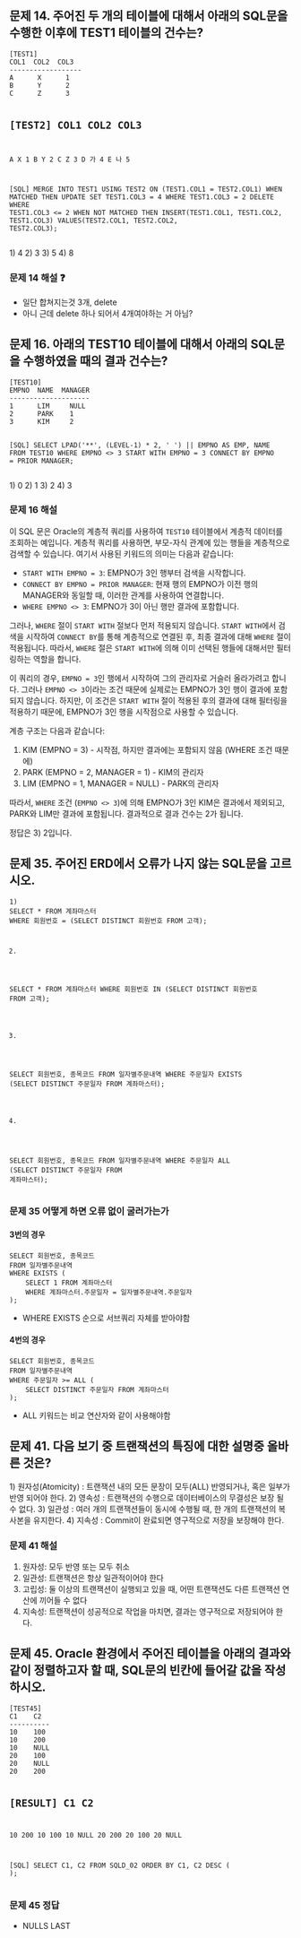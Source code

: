 <h2 id="문제-14-주어진-두-개의-테이블에-대해서-아래의-sql문을-수행한-이후에-test1-테이블의-건수는">문제 14. 주어진 두 개의 테이블에 대해서 아래의 SQL문을 수행한 이후에 TEST1 테이블의 건수는?</h2>
<pre><code>[TEST1]
COL1  COL2  COL3
------------------
A      X      1
B      Y      2
C      Z      3

[TEST2]
COL1  COL2  COL3
------------------
A      X      1
B      Y      2
C      Z      3
D      가      4
E      나      5

[SQL]
MERGE INTO TEST1
USING TEST2
 ON (TEST1.COL1 = TEST2.COL1)
WHEN MATCHED THEN
 UPDATE SET TEST1.COL3 = 4
      WHERE TEST1.COL3 = 2
 DELETE WHERE TEST1.COL3 &lt;= 2
WHEN NOT MATCHED THEN
 INSERT(TEST1.COL1, TEST1.COL2, TEST1.COL3)
 VALUES(TEST2.COL1, TEST2.COL2, TEST2.COL3);</code></pre><p>1) 4
2) 3
3) 5
4) 8</p>
<h3 id="문제-14-해설-❓">문제 14 해설 ❓</h3>
<ul>
<li>일단 합쳐지는것 3개, delete</li>
<li>아니 근데 delete 하나 되어서 4개여야하는 거 아님?</li>
</ul>
<h2 id="문제-16-아래의-test10-테이블에-대해서-아래의-sql문을-수행하였을-때의-결과-건수는">문제 16. 아래의 TEST10 테이블에 대해서 아래의 SQL문을 수행하였을 때의 결과 건수는?</h2>
<pre><code>[TEST10]
EMPNO  NAME  MANAGER
--------------------
1      LIM     NULL
2      PARK    1
3      KIM     2

[SQL]
SELECT LPAD('**', (LEVEL-1) * 2, ' ')
       || EMPNO AS EMP, NAME
FROM TEST10
WHERE EMPNO &lt;&gt; 3
START WITH EMPNO = 3
CONNECT BY EMPNO = PRIOR MANAGER;</code></pre><p>1) 0
2) 1
3) 2
4) 3</p>
<h3 id="문제-16-해설">문제 16 해설</h3>
<p>이 SQL 문은 Oracle의 계층적 쿼리를 사용하여 <code>TEST10</code> 테이블에서 계층적 데이터를 조회하는 예입니다. 계층적 쿼리를 사용하면, 부모-자식 관계에 있는 행들을 계층적으로 검색할 수 있습니다. 여기서 사용된 키워드의 의미는 다음과 같습니다:</p>
<ul>
<li><code>START WITH EMPNO = 3</code>: EMPNO가 3인 행부터 검색을 시작합니다.</li>
<li><code>CONNECT BY EMPNO = PRIOR MANAGER</code>: 현재 행의 EMPNO가 이전 행의 MANAGER와 동일할 때, 이러한 관계를 사용하여 연결합니다.</li>
<li><code>WHERE EMPNO &lt;&gt; 3</code>: EMPNO가 3이 아닌 행만 결과에 포함합니다.</li>
</ul>
<p>그러나, <code>WHERE</code> 절이 <code>START WITH</code> 절보다 먼저 적용되지 않습니다. <code>START WITH</code>에서 검색을 시작하여 <code>CONNECT BY</code>를 통해 계층적으로 연결된 후, 최종 결과에 대해 <code>WHERE</code> 절이 적용됩니다. 따라서, <code>WHERE</code> 절은 <code>START WITH</code>에 의해 이미 선택된 행들에 대해서만 필터링하는 역할을 합니다.</p>
<p>이 쿼리의 경우, <code>EMPNO = 3</code>인 행에서 시작하여 그의 관리자로 거슬러 올라가려고 합니다. 그러나 <code>EMPNO &lt;&gt; 3</code>이라는 조건 때문에 실제로는 EMPNO가 3인 행이 결과에 포함되지 않습니다. 하지만, 이 조건은 <code>START WITH</code> 절이 적용된 후의 결과에 대해 필터링을 적용하기 때문에, EMPNO가 3인 행을 시작점으로 사용할 수 있습니다.</p>
<p>계층 구조는 다음과 같습니다:</p>
<ol>
<li>KIM (EMPNO = 3) - 시작점, 하지만 결과에는 포함되지 않음 (WHERE 조건 때문에)</li>
<li>PARK (EMPNO = 2, MANAGER = 1) - KIM의 관리자</li>
<li>LIM (EMPNO = 1, MANAGER = NULL) - PARK의 관리자</li>
</ol>
<p>따라서, <code>WHERE</code> 조건 (<code>EMPNO &lt;&gt; 3</code>)에 의해 EMPNO가 3인 KIM은 결과에서 제외되고, PARK와 LIM만 결과에 포함됩니다. 결과적으로 결과 건수는 2가 됩니다.</p>
<p>정답은 3) 2입니다.</p>
<h2 id="문제-35-주어진-erd에서-오류가-나지-않는-sql문을-고르시오">문제 35. 주어진 ERD에서 오류가 나지 않는 SQL문을 고르시오.</h2>
<pre><code>1)
SELECT * FROM 계좌마스터
WHERE 회원번호 = (SELECT DISTINCT 회원번호 FROM 고객);

2)
SELECT * FROM 계좌마스터 
WHERE 회원번호 IN (SELECT DISTINCT 회원번호 FROM 고객);

3)
SELECT 회원번호, 종목코드 FROM 일자별주문내역
WHERE 주문일자 EXISTS (SELECT DISTINCT 주문일자 FROM 계좌마스터);

4)
SELECT 회원번호, 종목코드 FROM 일자별주문내역
WHERE 주문일자 ALL (SELECT DISTINCT 주문일자 FROM 계좌마스터);</code></pre><h3 id="문제-35-어떻게-하면-오류-없이-굴러가는가">문제 35 어떻게 하면 오류 없이 굴러가는가</h3>
<h4 id="3번의-경우">3번의 경우</h4>
<pre><code>SELECT 회원번호, 종목코드 
FROM 일자별주문내역 
WHERE EXISTS (
    SELECT 1 FROM 계좌마스터 
    WHERE 계좌마스터.주문일자 = 일자별주문내역.주문일자
);</code></pre><ul>
<li>WHERE EXISTS 순으로 서브쿼리 자체를 받아야함</li>
</ul>
<h4 id="4번의-경우">4번의 경우</h4>
<pre><code>SELECT 회원번호, 종목코드 
FROM 일자별주문내역 
WHERE 주문일자 &gt;= ALL (
    SELECT DISTINCT 주문일자 FROM 계좌마스터
);
</code></pre><ul>
<li>ALL 키워드는 비교 연산자와 같이 사용해야함</li>
</ul>
<h2 id="문제-41-다음-보기-중-트랜잭션의-특징에-대한-설명중-올바른-것은">문제 41. 다음 보기 중 트랜잭션의 특징에 대한 설명중 올바른 것은?</h2>
<p>1) 원자성(Atomicity) : 트랜잭션 내의 모든 문장이 모두(ALL) 반영되거나, 혹은 일부가 반영 되어야 한다.
2) 영속성 : 트랜잭션의 수행으로 데이터베이스의 무결성은 보장 될 수 없다.
3) 일관성 : 여러 개의 트랜잭션들이 동시에 수행될 때, 한 개의 트랜잭션의 복사본을 유지한다.
4) 지속성 : Commit이 완료되면 영구적으로 저장을 보장해야 한다.</p>
<h3 id="문제-41-해설">문제 41 해설</h3>
<ol>
<li>원자성: 모두 반영 또는 모두 취소</li>
<li>일관성: 트랜잭션은 항상 일관적이어야 한다</li>
<li>고립성: 둘 이상의 트랜잭션이 실행되고 있을 때, 어떤 트랜잭션도 다른 트랜잭션 연산에 끼어들 수 없다</li>
<li>지속성: 트랜잭션이 성공적으로 작업을 마치면, 결과는 영구적으로 저장되어야 한다.</li>
</ol>
<h2 id="문제-45-oracle-환경에서-주어진-테이블을-아래의-결과와-같이-정렬하고자-할-때-sql문의-빈칸에-들어갈-값을-작성하시오">문제 45. Oracle 환경에서 주어진 테이블을 아래의 결과와 같이 정렬하고자 할 때, SQL문의 빈칸에 들어갈 값을 작성하시오.</h2>
<pre><code>[TEST45]
C1    C2
----------
10    100
10    200
10    NULL
20    100
20    NULL
20    200

[RESULT]
C1    C2
----------
10    200
10    100
10    NULL
20    200
20    100
20    NULL

[SQL]
SELECT C1, C2
FROM SQLD_02
ORDER BY C1, C2 DESC (      );</code></pre><h3 id="문제-45-정답">문제 45 정답</h3>
<ul>
<li>NULLS LAST</li>
</ul>